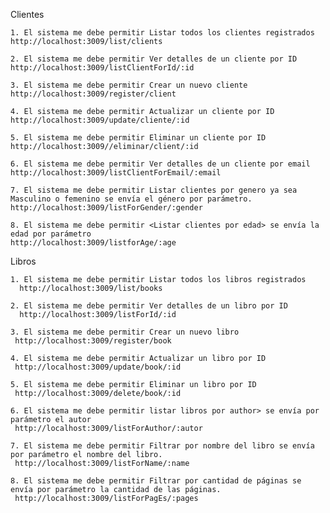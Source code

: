 Clientes


    1. El sistema me debe permitir Listar todos los clientes registrados
    http://localhost:3009/list/clients

    2. El sistema me debe permitir Ver detalles de un cliente por ID
    http://localhost:3009/listClientForId/:id

    3. El sistema me debe permitir Crear un nuevo cliente
    http://localhost:3009/register/client

    4. El sistema me debe permitir Actualizar un cliente por ID
    http://localhost:3009/update/cliente/:id

    5. El sistema me debe permitir Eliminar un cliente por ID
    http://localhost:3009//eliminar/client/:id

    6. El sistema me debe permitir Ver detalles de un cliente por email
    http://localhost:3009/listClientForEmail/:email

    7. El sistema me debe permitir Listar clientes por genero ya sea Masculino o femenino se envía el género por parámetro.
    http://localhost:3009/listForGender/:gender

    8. El sistema me debe permitir <Listar clientes por edad> se envía la edad por parámetro
    http://localhost:3009/listforAge/:age


Libros


    1. El sistema me debe permitir Listar todos los libros registrados
      http://localhost:3009/list/books

    2. El sistema me debe permitir Ver detalles de un libro por ID
      http://localhost:3009/listForId/:id

    3. El sistema me debe permitir Crear un nuevo libro
     http://localhost:3009/register/book

    4. El sistema me debe permitir Actualizar un libro por ID
     http://localhost:3009/update/book/:id

    5. El sistema me debe permitir Eliminar un libro por ID
     http://localhost:3009/delete/book/:id

    6. El sistema me debe permitir listar libros por author> se envía por parámetro el autor
     http://localhost:3009/listForAuthor/:autor

    7. El sistema me debe permitir Filtrar por nombre del libro se envía por parámetro el nombre del libro.
     http://localhost:3009/listForName/:name

    8. El sistema me debe permitir Filtrar por cantidad de páginas se envía por parámetro la cantidad de las páginas.
     http://localhost:3009/listForPagEs/:pages